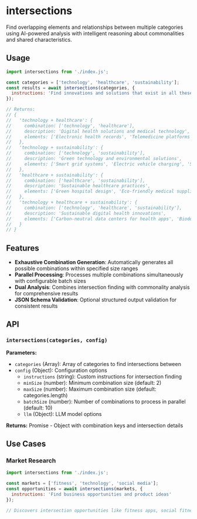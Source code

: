 # intersections

Find overlapping elements and relationships between multiple categories using AI-powered analysis with intelligent reasoning about commonalities and shared characteristics.

## Usage

```javascript
import intersections from './index.js';

const categories = ['technology', 'healthcare', 'sustainability'];
const results = await intersections(categories, {
  instructions: 'Find innovations and solutions that exist in all these areas'
});

// Returns:
// {
//   'technology + healthcare': {
//     combination: ['technology', 'healthcare'],
//     description: 'Digital health solutions and medical technology',
//     elements: ['Electronic health records', 'Telemedicine platforms', 'Medical imaging AI']
//   },
//   'technology + sustainability': {
//     combination: ['technology', 'sustainability'],
//     description: 'Green technology and environmental solutions',
//     elements: ['Smart grid systems', 'Electric vehicle charging', 'Solar panel monitoring']
//   },
//   'healthcare + sustainability': {
//     combination: ['healthcare', 'sustainability'],
//     description: 'Sustainable healthcare practices',
//     elements: ['Green hospital design', 'Eco-friendly medical supplies', 'Waste reduction programs']
//   },
//   'technology + healthcare + sustainability': {
//     combination: ['technology', 'healthcare', 'sustainability'],
//     description: 'Sustainable digital health innovations',
//     elements: ['Carbon-neutral data centers for health apps', 'Biodegradable medical sensors', 'AI-optimized energy use in hospitals']
//   }
// }
```

## Features

- **Exhaustive Combination Generation**: Automatically generates all possible combinations within specified size ranges
- **Parallel Processing**: Processes multiple combinations simultaneously with configurable batch sizes
- **Dual Analysis**: Combines intersection finding with commonality analysis for comprehensive results
- **JSON Schema Validation**: Optional structured output validation for consistent results

## API

### `intersections(categories, config)`

**Parameters:**
- `categories` (Array): Array of categories to find intersections between
- `config` (Object): Configuration options
  - `instructions` (string): Custom instructions for intersection finding
  - `minSize` (number): Minimum combination size (default: 2)
  - `maxSize` (number): Maximum combination size (default: categories.length)
  - `batchSize` (number): Number of combinations to process in parallel (default: 10)
  - `llm` (Object): LLM model options

**Returns:** Promise<Object> - Object with combination keys and intersection details

## Use Cases

### Market Research
```javascript
import intersections from './index.js';

const markets = ['fitness', 'technology', 'social media'];
const opportunities = await intersections(markets, {
  instructions: 'Find business opportunities and product ideas'
});

// Discovers intersection opportunities like fitness apps, social fitness platforms, etc.
```
